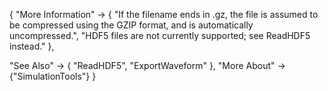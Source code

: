 {
  "More Information" ->
   {
    "If the filename ends in .gz, the file is assumed to be compressed using the GZIP format, and is automatically uncompressed.",
    "HDF5 files are not currently supported; see ReadHDF5 instead."
   },

  "See Also" -> {
    "ReadHDF5", "ExportWaveform"
   },
  "More About" -> {"SimulationTools"}
}
